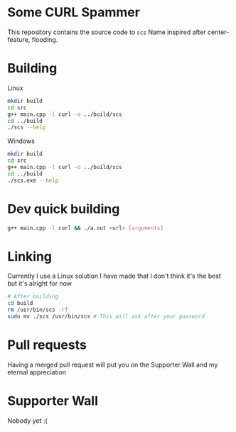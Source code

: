# Some CURL Spammer

This repository contains the source code to `scs`
Name inspired after center-feature, flooding.

# Building

Linux

```bash
mkdir build
cd src
g++ main.cpp -l curl -o ../build/scs
cd ../build
./scs --help
```

Windows

```bash
mkdir build
cd src
g++ main.cpp -l curl -o ../build/scs
cd ../build
./scs.exe --help
```

# Dev quick building

```bash
g++ main.cpp -l curl && ./a.out <url> [arguments]
```

# Linking

Currently I use a Linux solution I have made that I don't think it's the best but it's alright for now

```bash
# After building
cd build
rm /usr/bin/scs -rf
sudo mv ./scs /usr/bin/scs # This will ask after your password
```

# Pull requests

Having a merged pull request will put you on the Supporter Wall and my eternal appreciation

# Supporter Wall

Nobody yet :(
